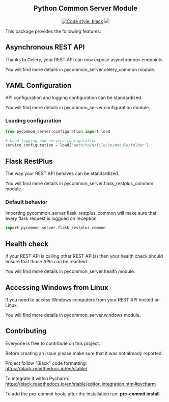 <h2 align="center">Python Common Server Module</h2>

<p align="center">
<a href="https://github.com/ambv/black"><img alt="Code style: black" src="https://img.shields.io/badge/code%20style-black-000000.svg"></a>
<a href='https://pse.tools.digital.engie.com/drm-all.gem/job/team/view/Python%20modules/job/pycommon_server/job/master/'><img src='https://pse.tools.digital.engie.com/drm-all.gem/buildStatus/icon?job=team/pycommon_server/master'></a>
</p>

This package provides the following features:

## Asynchronous REST API ##

Thanks to Celery, your REST API can now expose asynchronous endpoints.

You will find more details in pycommon_server.celery_common module.

## YAML Configuration ##

API configuration and logging configuration can be standardized.

You will find more details in pycommon_server.configuration module.

### Loading configuration ###

```python
from pycommon_server.configuration import load

# Load logging and service configuration
service_configuration = load('path/to/a/file/in/module/folder')
```

## Flask RestPlus ##

The way your REST API behaves can be standardized.

You will find more details in pycommon_server.flask_restplus_common module.

### Default behavior ###

Importing pycommon_server.flask_restplus_common will make sure that every flask request is loggued on reception. 

```python
import pycommon_server.flask_restplus_common
```

## Health check ##

If your REST API is calling other REST API(s) then your health check should ensure that those APIs can be reached.

You will find more details in pycommon_server.health module.

## Accessing Windows from Linux ##

If you need to access Windows computers from your REST API hosted on Linux.

You will find more details in pycommon_server.windows module.

Contributing
------------

Everyone is free to contribute on this project.

Before creating an issue please make sure that it was not already reported.

Project follow "Black" code formatting: https://black.readthedocs.io/en/stable/

To integrate it within Pycharm: https://black.readthedocs.io/en/stable/editor_integration.html#pycharm

To add the pre-commit hook, after the installation run: **pre-commit install**
